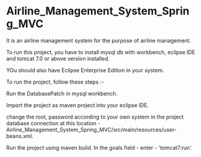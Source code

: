 # Airline_Management_System_Spring_MVC
It is an airline management system for the purpose of airline management.

To run this project, you have to install mysql db with workbench, eclipse IDE and tomcat 7.0 or above version installed. 

YOu should also have Eclipse Enterprise Edition in your system.

To run the project, follow these steps :-

Run the DatabasePatch in mysql workbench.

Import the project as maven project into your eclipse IDE.

change the root, password according to your own system in the project database connection at this location - Airline_Management_System_Spring_MVC/src/main/resources/user-beans.xml.

Run the project using maven build. In the goals field - enter - 'tomcat7:run'.
